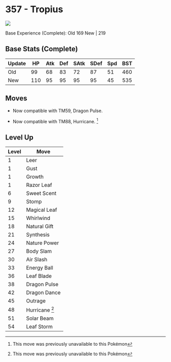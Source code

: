 # 357 - Tropius
![][357]

Base Experience (Complete):
Old     169
New    | 219

## Base Stats (Complete)

Update | HP | Atk | Def | SAtk | SDef | Spd | BST
---    | ---| --- | --- | ---  | ---  | --- | ---
Old    | 99 |  68 |  83 |  72  |  87  |  51  |  460
New    | 110 |  95 |  95 |  95  |  95  |  45  |  535

## Moves

 - Now compatible with TM59, Dragon Pulse.

 - Now compatible with TM88, Hurricane. [^1]

## Level Up

Level | Move
---   | ---
  1   | Leer
  1   | Gust
  1   | Growth
  1   | Razor Leaf
  6   | Sweet Scent
  9   | Stomp
 12   | Magical Leaf
 15   | Whirlwind
 18   | Natural Gift
 21   | Synthesis
 24   | Nature Power
 27   | Body Slam
 30   | Air Slash
 33   | Energy Ball
 36   | Leaf Blade
 38   | Dragon Pulse
 42   | Dragon Dance
 45   | Outrage
 48   | Hurricane [^1]
 51   | Solar Beam
 54   | Leaf Storm




[^1]: This move was previously unavailable to this Pokémon

[357]: ../img/pokemon/357.png
